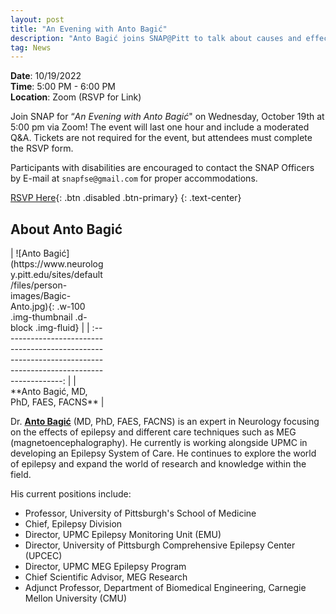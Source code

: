 ```yaml
---
layout: post
title: "An Evening with Anto Bagić"
description: "Anto Bagić joins SNAP@Pitt to talk about causes and effects of epilepsy and how we all can help those with epilepsy"
tag: News
---
```


**Date**: 10/19/2022  
**Time**: 5:00 PM - 6:00 PM  
**Location**: Zoom (RSVP for Link)

Join SNAP for “*An Evening with Anto Bagić*" on Wednesday, October 19th at 5:00 pm via Zoom! The event will last one hour and include a moderated Q&A. Tickets are not required for the event, but attendees must complete the RSVP form.


Participants with disabilities are encouraged to contact the SNAP Officers by E-mail at `snapfse@gmail.com` for proper accommodations.

[RSVP Here](https://docs.google.com/forms/d/e/1FAIpQLScRZ-tPZapvOPr-qcEKG1omviF7-qxVlSpvZo-aThHpeJKrPQ/viewform){: .btn .disabled .btn-primary}
{: .text-center}
## About Anto Bagić
<div class="w-25 float-end me-2 mb-2" style="max-width: 150px" markdown="1">
| ![Anto Bagić](https://www.neurology.pitt.edu/sites/default/files/person-images/Bagic-Anto.jpg){: .w-100 .img-thumbnail .d-block .img-fluid} |
| :-----------------------------------------------------------------------------------------------------------: |
|                                              **Anto Bagić, MD, PhD, FAES, FACNS**                                  |

</div>


Dr. [**Anto Bagić**](https://www.neurology.pitt.edu/people/anto-bagic-md-phd-faes-facns) (MD, PhD, FAES, FACNS) is an expert in Neurology focusing on the effects of epilepsy and different care techniques such as MEG (magnetoencephalography). He currently is working alongside UPMC in developing an Epilepsy System of Care. He continues to explore the world of epilepsy and expand the world of research and knowledge within the field.


His current positions include:
+ Professor, University of Pittsburgh's School of Medicine
+ Chief, Epilepsy Division
+ Director, UPMC Epilepsy Monitoring Unit (EMU)
+ Director, University of Pittsburgh Comprehensive Epilepsy Center (UPCEC)
+ Director, UPMC MEG Epilepsy Program
+ Chief Scientific Advisor, MEG Research
+ Adjunct Professor, Department of Biomedical Engineering, Carnegie Mellon University (CMU)



<br />

<br />